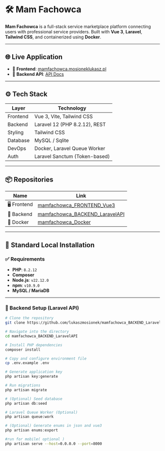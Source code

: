 # 🛠️ Mam Fachowca

**Mam Fachowca** is a full-stack service marketplace platform connecting users with professional service providers. Built with **Vue 3**, **Laravel**, **Tailwind CSS**, and containerized using **Docker**.

---

## 🌐 Live Application

- 🔗 **Frontend**: [mamfachowca.mosioneklukasz.pl](http://mamfachowca.mosioneklukasz.pl)
- 🔗 **Backend API**: [API Docs](http://api.mamfachowca.mosioneklukasz.pl/docs/api)

---

## ⚙️ Tech Stack

| Layer       | Technology                     |
|-------------|--------------------------------|
| Frontend    | Vue 3, Vite, Tailwind CSS      |
| Backend     | Laravel 12 (PHP 8.2.12), REST  |
| Styling     | Tailwind CSS                   |
| Database    | MySQL / Sqlite                 |
| DevOps      | Docker, Laravel Queue Worker   |
| Auth        | Laravel Sanctum (Token-based)  |

---

## 📦 Repositories

| Name     | Link |
|----------|------|
| 🖥️ Frontend  | [mamfachowca_FRONTEND_Vue3](https://github.com/lukaszmosionek/mamfachowca_FRONTEND_Vue3) |
| 🔧 Backend   | [mamfachowca_BACKEND_LaravelAPI](https://github.com/lukaszmosionek/mamfachowca_BACKEND_LaravelAPI) |
| 🐳 Docker    | [mamfachowca_Docker](https://github.com/lukaszmosionek/mamfachowca_Docker.git) |

---

## 🧰 Standard Local Installation

### ✅ Requirements

- **PHP**: `8.2.12`
- **Composer**
- **Node.js**: `v22.12.0`
- **npm**: `v10.9.0`
- **MySQL / MariaDB**

---

### 🔧 Backend Setup (Laravel API)

```bash
# Clone the repository
git clone https://github.com/lukaszmosionek/mamfachowca_BACKEND_LaravelAPI.git 

# Navigate into the directory
cd mamfachowca_BACKEND_LaravelAPI

# Install PHP dependencies
composer install

# Copy and configure environment file
cp .env.example .env

# Generate application key
php artisan key:generate

# Run migrations
php artisan migrate

# (Optional) Seed database
php artisan db:seed

# Laravel Queue Worker (Optional)
php artisan queue:work

# (Optional) Generate enums in json and vue3
php artisan enums:export

#run for mobile( optional )
php artisan serve --host=0.0.0.0 --port=8000
